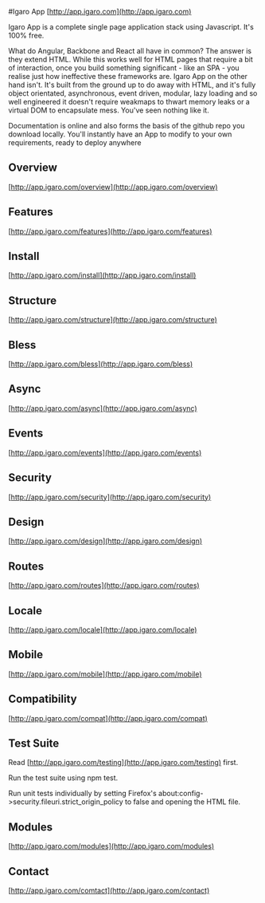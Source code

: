 #Igaro App [http://app.igaro.com](http://app.igaro.com)

Igaro App is a complete single page application stack using Javascript. It's 100% free.

What do Angular, Backbone and React all have in common? The answer is they extend HTML. While this works well for HTML pages that require a bit of interaction, once you build something significant - like an SPA - you realise just how ineffective these frameworks are. Igaro App on the other hand isn't. It's built from the ground up to do away with HTML, and it's fully object orientated, asynchronous, event driven, modular, lazy loading and so well engineered it doesn't require weakmaps to thwart memory leaks or a virtual DOM to encapsulate mess. You've seen nothing like it. 

Documentation is online and also forms the basis of the github repo you download locally. You'll instantly have an App to modify to your own requirements, ready to deploy anywhere

## Overview

[http://app.igaro.com/overview](http://app.igaro.com/overview)

## Features

[http://app.igaro.com/features](http://app.igaro.com/features)

## Install

[http://app.igaro.com/install](http://app.igaro.com/install)

## Structure

[http://app.igaro.com/structure](http://app.igaro.com/structure)

## Bless

[http://app.igaro.com/bless](http://app.igaro.com/bless)

## Async

[http://app.igaro.com/async](http://app.igaro.com/async)

## Events

[http://app.igaro.com/events](http://app.igaro.com/events)

## Security

[http://app.igaro.com/security](http://app.igaro.com/security)

##  Design

[http://app.igaro.com/design](http://app.igaro.com/design)

##  Routes

[http://app.igaro.com/routes](http://app.igaro.com/routes)

##  Locale

[http://app.igaro.com/locale](http://app.igaro.com/locale)

##  Mobile

[http://app.igaro.com/mobile](http://app.igaro.com/mobile)

##  Compatibility

[http://app.igaro.com/compat](http://app.igaro.com/compat)

##  Test Suite

Read [http://app.igaro.com/testing](http://app.igaro.com/testing) first.

Run the test suite using npm test.

Run unit tests individually by setting Firefox's about:config->security.fileuri.strict_origin_policy to false and opening the HTML file.

##  Modules

[http://app.igaro.com/modules](http://app.igaro.com/modules)

##  Contact

[http://app.igaro.com/comtact](http://app.igaro.com/contact)
